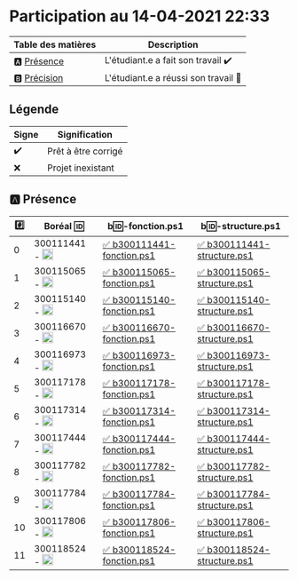 # Participation au 14-04-2021 22:33

| Table des matières            | Description                                             |
|-------------------------------|---------------------------------------------------------|
| :a: [Présence](#a-présence)   | L'étudiant.e a fait son travail    :heavy_check_mark:   |
| :b: [Précision](#b-précision) | L'étudiant.e a réussi son travail  :tada:               |

## Légende

| Signe              | Signification                 |
|--------------------|-------------------------------|
| :heavy_check_mark: | Prêt à être corrigé           |
| :x:                | Projet inexistant             |

## :a: Présence

|:hash:| Boréal :id:                | b:id:-fonction.ps1 | b:id:-structure.ps1 |
|------|----------------------------|--------------------|---------------------|
| 0 | 300111441 - <image src='https://avatars0.githubusercontent.com/u/55207099?s=460&v=4' width=20 height=20></image> | [:white_check_mark: b300111441-fonction.ps1](../300111441/b300111441-fonction.ps1) | [:white_check_mark: b300111441-structure.ps1](../300111441/b300111441-structure.ps1) |
| 1 | 300115065 - <image src='https://avatars0.githubusercontent.com/u/54910778?s=460&v=4' width=20 height=20></image> | [:white_check_mark: b300115065-fonction.ps1](../300115065/b300115065-fonction.ps1) | [:white_check_mark: b300115065-structure.ps1](../300115065/b300115065-structure.ps1) |
| 2 | 300115140 - <image src='https://avatars0.githubusercontent.com/u/54910329?s=460&v=4' width=20 height=20></image> | [:white_check_mark: b300115140-fonction.ps1](../300115140/b300115140-fonction.ps1) | [:white_check_mark: b300115140-structure.ps1](../300115140/b300115140-structure.ps1) |
| 3 | 300116670 - <image src='https://avatars0.githubusercontent.com/u/55238107?s=460&v=4' width=20 height=20></image> | [:white_check_mark: b300116670-fonction.ps1](../300116670/b300116670-fonction.ps1) | [:white_check_mark: b300116670-structure.ps1](../300116670/b300116670-structure.ps1) |
| 4 | 300116973 - <image src='https://avatars0.githubusercontent.com/u/54910252?s=460&v=4' width=20 height=20></image> | [:white_check_mark: b300116973-fonction.ps1](../300116973/b300116973-fonction.ps1) | [:white_check_mark: b300116973-structure.ps1](../300116973/b300116973-structure.ps1) |
| 5 | 300117178 - <image src='https://avatars0.githubusercontent.com/u/54910937?s=460&v=4' width=20 height=20></image> | [:white_check_mark: b300117178-fonction.ps1](../300117178/b300117178-fonction.ps1) | [:white_check_mark: b300117178-structure.ps1](../300117178/b300117178-structure.ps1) |
| 6 | 300117314 - <image src='https://avatars0.githubusercontent.com/u/54910700?s=460&v=4' width=20 height=20></image> | [:white_check_mark: b300117314-fonction.ps1](../300117314/b300117314-fonction.ps1) | [:white_check_mark: b300117314-structure.ps1](../300117314/b300117314-structure.ps1) |
| 7 | 300117444 - <image src='https://avatars0.githubusercontent.com/u/54910261?s=460&v=4' width=20 height=20></image> | [:white_check_mark: b300117444-fonction.ps1](../300117444/b300117444-fonction.ps1) | [:white_check_mark: b300117444-structure.ps1](../300117444/b300117444-structure.ps1) |
| 8 | 300117782 - <image src='https://avatars0.githubusercontent.com/u/56364697?s=460&v=4' width=20 height=20></image> | [:white_check_mark: b300117782-fonction.ps1](../300117782/b300117782-fonction.ps1) | [:white_check_mark: b300117782-structure.ps1](../300117782/b300117782-structure.ps1) |
| 9 | 300117784 - <image src='https://avatars0.githubusercontent.com/u/54910102?s=460&v=4' width=20 height=20></image> | [:white_check_mark: b300117784-fonction.ps1](../300117784/b300117784-fonction.ps1) | [:white_check_mark: b300117784-structure.ps1](../300117784/b300117784-structure.ps1) |
| 10 | 300117806 - <image src='https://avatars0.githubusercontent.com/u/54910103?s=460&v=4' width=20 height=20></image> | [:white_check_mark: b300117806-fonction.ps1](../300117806/b300117806-fonction.ps1) | [:white_check_mark: b300117806-structure.ps1](../300117806/b300117806-structure.ps1) |
| 11 | 300118524 - <image src='https://avatars0.githubusercontent.com/u/56364857?s=460&v=4' width=20 height=20></image> | [:white_check_mark: b300118524-fonction.ps1](../300118524/b300118524-fonction.ps1) | [:white_check_mark: b300118524-structure.ps1](../300118524/b300118524-structure.ps1) |
